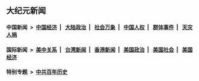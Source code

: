 ## 大纪元新闻

#### 中国新闻 &nbsp;>&nbsp; [中国经济](indexes/ncid283/README.md?09281645) &nbsp;| &nbsp; [大陆政治](indexes/ncid277/README.md?09281645) &nbsp;| &nbsp; [社会万象](indexes/ncid282/README.md?09281645) &nbsp;| &nbsp; [中国人权](indexes/ncid278/README.md?09281645) &nbsp;| &nbsp; [群体事件](indexes/ncid279/README.md?09281645) &nbsp;| &nbsp; [天灾人祸](indexes/ncid280/README.md?09281645)

#### 国际新闻 &nbsp;>&nbsp; [美中关系](indexes/nf1412576/README.md?09281645) &nbsp;| &nbsp; [台湾新闻](indexes/ncid1349361/README.md?09281645) &nbsp;| &nbsp; [香港新闻](indexes/ncid1349362/README.md?09281645) &nbsp;| &nbsp; [美国政治](indexes/ncid1078159/README.md?09281645) &nbsp;| &nbsp; [美国社会](indexes/ncid1078160/README.md?09281645) &nbsp;| &nbsp; [美国经济](indexes/ncid1078158/README.md?09281645)

#### 特别专题 &nbsp;>&nbsp; [中共百年历史](https://github.com/epoch-news/epoch-special/blob/master/README.md?09281645)  
